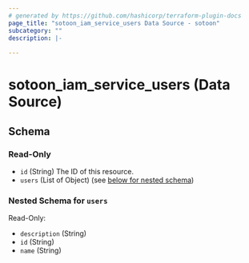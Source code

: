 ```yaml
---
# generated by https://github.com/hashicorp/terraform-plugin-docs
page_title: "sotoon_iam_service_users Data Source - sotoon"
subcategory: ""
description: |-
  
---
```


# sotoon_iam_service_users (Data Source)





<!-- schema generated by tfplugindocs -->
## Schema

### Read-Only

- `id` (String) The ID of this resource.
- `users` (List of Object) (see [below for nested schema](#nestedatt--users))

<a id="nestedatt--users"></a>
### Nested Schema for `users`

Read-Only:

- `description` (String)
- `id` (String)
- `name` (String)
